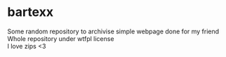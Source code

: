 # bartexx
Some random repository to archivise simple webpage done for my friend<br>
Whole repository under wtfpl license<br>
I love zips <3
